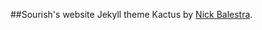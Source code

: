 ##Sourish's website
Jekyll theme Kactus by [Nick Balestra](https://github.com/nickbalestra/kactus).
